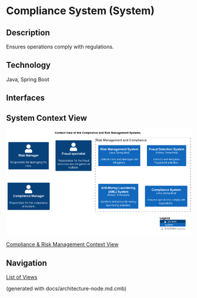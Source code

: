 # Compliance System (System)
## Description
Ensures operations comply with regulations.

## Technology
Java, Spring Boot


## Interfaces

## System Context View
![Context View of the Compliance and Risk Management Systems](../../mybank/compliance/context-view.png)

[Compliance & Risk Management Context View](../../mybank/compliance/context-view.md)


## Navigation
[List of Views](../../views.md)

(generated with docs/architecture-node.md.cmb)
